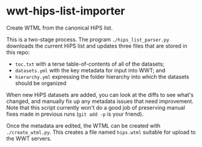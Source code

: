# wwt-hips-list-importer

Create WTML from the canonical HiPS list.

This is a two-stage process. The program `./hips_list_parser.py` downloads the
current HiPS list and updates three files that are stored in this repo:

- `toc.txt` with a terse table-of-contents of all of the datasets;
- `datasets.yml` with the key metadata for input into WWT; and
- `hierarchy.yml` expressing the folder hierarchy into which the datasets should
  be organized

When new HiPS datasets are added, you can look at the diffs to see what's
changed, and manually fix up any metadata issues that need improvement. Note that
this script currently won't do a good job of preserving manual fixes made in
previous runs (`git add -p` is your friend).

Once the metadata are edited, the WTML can be created with `./create_wtml.py`.
This creates a file named `hips.wtml` suitable for upload to the WWT servers.
